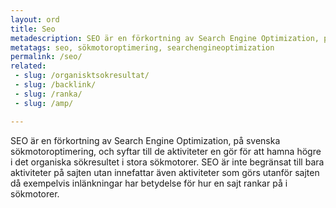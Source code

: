 ```yaml
---
layout: ord
title: Seo
metadescription: SEO är en förkortning av Search Engine Optimization, på svenska sökmotoroptimering, och syftar till de aktiviteter en gör för att hamna högre i det organiska sökresultet i stora sökmotorer. 
metatags: seo, sökmotoroptimering, searchengineoptimization
permalink: /seo/
related:
 - slug: /organisktsokresultat/
 - slug: /backlink/
 - slug: /ranka/
 - slug: /amp/

---
```


SEO är en förkortning av Search Engine Optimization, på svenska sökmotoroptimering, och syftar till de aktiviteter en gör för att hamna högre i det organiska sökresultet i stora sökmotorer. SEO är inte begränsat till bara aktiviteter på sajten utan innefattar även aktiviteter som görs utanför sajten då exempelvis inlänkningar har betydelse för hur en sajt rankar på i sökmotorer.
